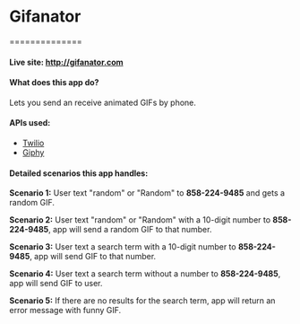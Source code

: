 # Gifanator
==============

#### Live site: http://gifanator.com

#### What does this app do?
Lets you send an receive animated GIFs by phone.

#### APIs used:
* [Twilio](http://www.twilio.com)  
* [Giphy](https://github.com/giphy/GiphyAPI)

#### Detailed scenarios this app handles:
**Scenario 1:** User text "random" or "Random" to **858-224-9485** and gets a random GIF.

**Scenario 2:** User text "random" or "Random" with a 10-digit number to **858-224-9485**, app will send a random GIF to that number.

**Scenario 3:** User text a search term with a 10-digit number to **858-224-9485**, app will send GIF to that number.

**Scenario 4:** User text a search term without a number to **858-224-9485**, app will send GIF to user.

**Scenario 5:** If there are no results for the search term, app will return an error message with funny GIF.
